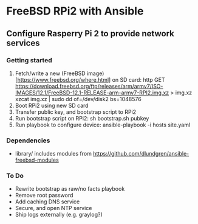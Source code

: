 # FreeBSD RPi2 with Ansible

## Configure Rasperry Pi 2 to provide network services

### Getting started

1. Fetch/write a new (FreeBSD image)[https://www.freebsd.org/where.html] on SD card:
    http GET https://download.freebsd.org/ftp/releases/arm/armv7/ISO-IMAGES/12.1/FreeBSD-12.1-RELEASE-arm-armv7-RPI2.img.xz > img.xz
    xzcat img.xz | sudo dd of=/dev/disk2 bs=1048576
2. Boot RPi2 using new SD card
3. Transfer public key, and bootstrap script to RPi2
4. Run bootstrap script on RPi2:
    sh bootstrap.sh pubkey
5. Run playbook to configure device:
    ansible-playbook -i hosts site.yaml

### Dependencies

- library/ includes modules from https://github.com/dlundgren/ansible-freebsd-modules

### To Do

- Rewrite bootstrap as raw/no facts playbook
- Remove root password
- Add caching DNS service
- Secure, and open NTP service
- Ship logs externally (e.g. graylog?)
